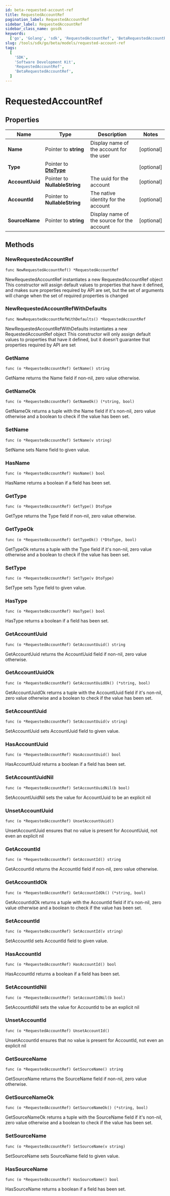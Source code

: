 ```yaml
---
id: beta-requested-account-ref
title: RequestedAccountRef
pagination_label: RequestedAccountRef
sidebar_label: RequestedAccountRef
sidebar_class_name: gosdk
keywords:
  ['go', 'Golang', 'sdk', 'RequestedAccountRef', 'BetaRequestedAccountRef']
slug: /tools/sdk/go/beta/models/requested-account-ref
tags:
  [
    'SDK',
    'Software Development Kit',
    'RequestedAccountRef',
    'BetaRequestedAccountRef',
  ]
---
```


# RequestedAccountRef

## Properties

| Name | Type | Description | Notes |
| --- | --- | --- | --- |
| **Name** | Pointer to **string** | Display name of the account for the user | [optional] |
| **Type** | Pointer to [**DtoType**](dto-type) |  | [optional] |
| **AccountUuid** | Pointer to **NullableString** | The uuid for the account | [optional] |
| **AccountId** | Pointer to **NullableString** | The native identity for the account | [optional] |
| **SourceName** | Pointer to **string** | Display name of the source for the account | [optional] |

## Methods

### NewRequestedAccountRef

`func NewRequestedAccountRef() *RequestedAccountRef`

NewRequestedAccountRef instantiates a new RequestedAccountRef object This constructor will assign default values to properties that have it defined, and makes sure properties required by API are set, but the set of arguments will change when the set of required properties is changed

### NewRequestedAccountRefWithDefaults

`func NewRequestedAccountRefWithDefaults() *RequestedAccountRef`

NewRequestedAccountRefWithDefaults instantiates a new RequestedAccountRef object This constructor will only assign default values to properties that have it defined, but it doesn't guarantee that properties required by API are set

### GetName

`func (o *RequestedAccountRef) GetName() string`

GetName returns the Name field if non-nil, zero value otherwise.

### GetNameOk

`func (o *RequestedAccountRef) GetNameOk() (*string, bool)`

GetNameOk returns a tuple with the Name field if it's non-nil, zero value otherwise and a boolean to check if the value has been set.

### SetName

`func (o *RequestedAccountRef) SetName(v string)`

SetName sets Name field to given value.

### HasName

`func (o *RequestedAccountRef) HasName() bool`

HasName returns a boolean if a field has been set.

### GetType

`func (o *RequestedAccountRef) GetType() DtoType`

GetType returns the Type field if non-nil, zero value otherwise.

### GetTypeOk

`func (o *RequestedAccountRef) GetTypeOk() (*DtoType, bool)`

GetTypeOk returns a tuple with the Type field if it's non-nil, zero value otherwise and a boolean to check if the value has been set.

### SetType

`func (o *RequestedAccountRef) SetType(v DtoType)`

SetType sets Type field to given value.

### HasType

`func (o *RequestedAccountRef) HasType() bool`

HasType returns a boolean if a field has been set.

### GetAccountUuid

`func (o *RequestedAccountRef) GetAccountUuid() string`

GetAccountUuid returns the AccountUuid field if non-nil, zero value otherwise.

### GetAccountUuidOk

`func (o *RequestedAccountRef) GetAccountUuidOk() (*string, bool)`

GetAccountUuidOk returns a tuple with the AccountUuid field if it's non-nil, zero value otherwise and a boolean to check if the value has been set.

### SetAccountUuid

`func (o *RequestedAccountRef) SetAccountUuid(v string)`

SetAccountUuid sets AccountUuid field to given value.

### HasAccountUuid

`func (o *RequestedAccountRef) HasAccountUuid() bool`

HasAccountUuid returns a boolean if a field has been set.

### SetAccountUuidNil

`func (o *RequestedAccountRef) SetAccountUuidNil(b bool)`

SetAccountUuidNil sets the value for AccountUuid to be an explicit nil

### UnsetAccountUuid

`func (o *RequestedAccountRef) UnsetAccountUuid()`

UnsetAccountUuid ensures that no value is present for AccountUuid, not even an explicit nil

### GetAccountId

`func (o *RequestedAccountRef) GetAccountId() string`

GetAccountId returns the AccountId field if non-nil, zero value otherwise.

### GetAccountIdOk

`func (o *RequestedAccountRef) GetAccountIdOk() (*string, bool)`

GetAccountIdOk returns a tuple with the AccountId field if it's non-nil, zero value otherwise and a boolean to check if the value has been set.

### SetAccountId

`func (o *RequestedAccountRef) SetAccountId(v string)`

SetAccountId sets AccountId field to given value.

### HasAccountId

`func (o *RequestedAccountRef) HasAccountId() bool`

HasAccountId returns a boolean if a field has been set.

### SetAccountIdNil

`func (o *RequestedAccountRef) SetAccountIdNil(b bool)`

SetAccountIdNil sets the value for AccountId to be an explicit nil

### UnsetAccountId

`func (o *RequestedAccountRef) UnsetAccountId()`

UnsetAccountId ensures that no value is present for AccountId, not even an explicit nil

### GetSourceName

`func (o *RequestedAccountRef) GetSourceName() string`

GetSourceName returns the SourceName field if non-nil, zero value otherwise.

### GetSourceNameOk

`func (o *RequestedAccountRef) GetSourceNameOk() (*string, bool)`

GetSourceNameOk returns a tuple with the SourceName field if it's non-nil, zero value otherwise and a boolean to check if the value has been set.

### SetSourceName

`func (o *RequestedAccountRef) SetSourceName(v string)`

SetSourceName sets SourceName field to given value.

### HasSourceName

`func (o *RequestedAccountRef) HasSourceName() bool`

HasSourceName returns a boolean if a field has been set.
